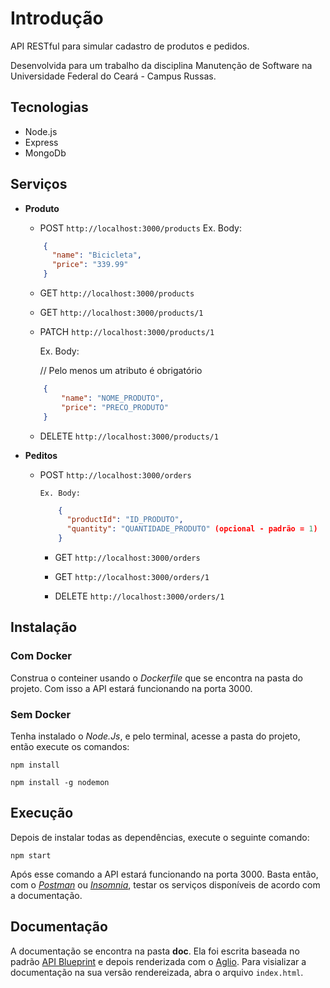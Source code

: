 # Introdução

API RESTful para simular cadastro de produtos e pedidos.

Desenvolvida para um trabalho da disciplina Manutenção de Software na Universidade Federal do Ceará - Campus Russas.

## Tecnologias

- Node.js
- Express
- MongoDb

## Serviços
+ **Produto**
    * POST
    `http://localhost:3000/products`
    Ex. Body:
    ```json
        {
          "name": "Bicicleta",
          "price": "339.99"
        }
    ```
    * GET 
    `http://localhost:3000/products`

    * GET 
    `http://localhost:3000/products/1`

    * PATCH
    `http://localhost:3000/products/1`
    
        Ex. Body:

        // Pelo menos um atributo é obrigatório
    ```json
        {
            "name": "NOME_PRODUTO",
            "price": "PRECO_PRODUTO"
        }
    ```

    * DELETE
    `http://localhost:3000/products/1`

+ **Peditos**

  * POST
    `http://localhost:3000/orders`
    
        Ex. Body:
    
    ```json
        {
          "productId": "ID_PRODUTO",
          "quantity": "QUANTIDADE_PRODUTO" (opcional - padrão = 1)
        }
    ```
    * GET 
`http://localhost:3000/orders`
    
    * GET 
`http://localhost:3000/orders/1`
    
    * DELETE
    `http://localhost:3000/orders/1`

## Instalação

### Com Docker

Construa o conteiner usando o *Dockerfile* que se encontra na pasta do projeto. Com isso a API estará funcionando na porta 3000.

### Sem Docker

Tenha instalado o *Node.Js*, e pelo terminal, acesse a pasta do projeto, então execute os comandos:

`npm install`

`npm install -g nodemon`

## Execução

Depois de instalar todas as dependências, execute o seguinte comando:

`npm start`

Após esse comando a API estará funcionando na porta 3000. Basta então, com o [*Postman*](https://www.getpostman.com/) ou [*Insomnia*](https://insomnia.rest/), testar os serviços disponíveis de acordo com a documentação.

## Documentação

A documentação se encontra na pasta **doc**. Ela foi escrita baseada no padrão [API Blueprint](https://apiblueprint.org/) e depois renderizada com o [Aglio](https://github.com/danielgtaylor/aglio). Para visializar a documentação na sua versão rendereizada, abra o arquivo `index.html`.
